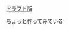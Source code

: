 <!--
.. date: 2017-06-22
.. draft: false
.. socialsharing: true
.. tags: GitBucket
.. title: GitBucket の統計データ表示プラグイン
-->

[ドラフト版](/gitbucket-gbstats-plugin_2.12-1.0.0.jar)

ちょっと作ってみている


